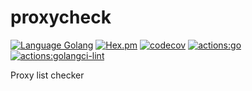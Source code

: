 # proxycheck

[![Language Golang](https://img.shields.io/badge/language-golang-blue.svg)](https://img.shields.io/badge/language-golang-blue.svg)
[![Hex.pm](https://img.shields.io/hexpm/l/plug.svg)](https://github.com/memclutter/proxycheck)
[![codecov](https://codecov.io/gh/memclutter/proxycheck/branch/main/graph/badge.svg?token=PFJO0VOY09)](https://codecov.io/gh/memclutter/proxycheck)
[![actions:go](https://github.com/memclutter/proxycheck/actions/workflows/go.yml/badge.svg)](https://github.com/memclutter/proxycheck/actions/workflows/go.yml)
[![actions:golangci-lint](https://github.com/memclutter/proxycheck/actions/workflows/golangci-lint.yml/badge.svg)](https://github.com/memclutter/proxycheck/actions/workflows/golangci-lint.yml)

Proxy list checker
